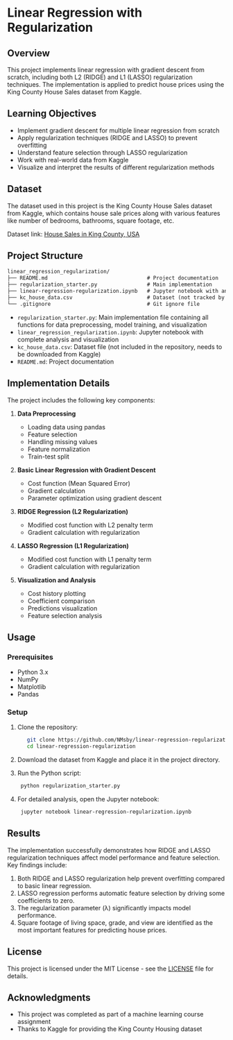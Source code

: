 # Linear Regression with Regularization

## Overview

This project implements linear regression with gradient descent from scratch, including both L2 (RIDGE) and L1 (LASSO) regularization techniques. The implementation is applied to predict house prices using the King County House Sales dataset from Kaggle.

## Learning Objectives

- Implement gradient descent for multiple linear regression from scratch
- Apply regularization techniques (RIDGE and LASSO) to prevent overfitting
- Understand feature selection through LASSO regularization
- Work with real-world data from Kaggle
- Visualize and interpret the results of different regularization methods

## Dataset

The dataset used in this project is the King County House Sales dataset from Kaggle, which contains house sale prices along with various features like number of bedrooms, bathrooms, square footage, etc.

Dataset link: [House Sales in King County, USA](https://www.kaggle.com/datasets/harlfoxem/housesalesprediction)

## Project Structure

```markdown
linear_regression_regularization/
├── README.md                                # Project documentation
├── regularization_starter.py                # Main implementation
├── linear-regression-regularization.ipynb   # Jupyter notebook with analysis
├── kc_house_data.csv                        # Dataset (not tracked by git)
└── .gitignore                               # Git ignore file
```

- `regularization_starter.py`: Main implementation file containing all functions for data preprocessing, model training, and visualization
- `linear_regression_regularization.ipynb`: Jupyter notebook with complete analysis and visualization
- `kc_house_data.csv`: Dataset file (not included in the repository, needs to be downloaded from Kaggle)
- `README.md`: Project documentation

## Implementation Details

The project includes the following key components:

1. **Data Preprocessing**
   - Loading data using pandas
   - Feature selection
   - Handling missing values
   - Feature normalization
   - Train-test split

2. **Basic Linear Regression with Gradient Descent**
   - Cost function (Mean Squared Error)
   - Gradient calculation
   - Parameter optimization using gradient descent

3. **RIDGE Regression (L2 Regularization)**
   - Modified cost function with L2 penalty term
   - Gradient calculation with regularization

4. **LASSO Regression (L1 Regularization)**
   - Modified cost function with L1 penalty term
   - Gradient calculation with regularization

5. **Visualization and Analysis**
   - Cost history plotting
   - Coefficient comparison
   - Predictions visualization
   - Feature selection analysis

## Usage

### Prerequisites

- Python 3.x
- NumPy
- Matplotlib
- Pandas

### Setup

1. Clone the repository:
   ```bash
      git clone https://github.com/NMsby/linear-regression-regularization.git
      cd linear-regression-regularization
   ```

2. Download the dataset from Kaggle and place it in the project directory.

3. Run the Python script:
   ```bash
    python regularization_starter.py
   ```

4. For detailed analysis, open the Jupyter notebook:
   ```bash
    jupyter notebook linear-regression-regularization.ipynb
   ```

## Results

The implementation successfully demonstrates how RIDGE and LASSO regularization techniques affect model performance and feature selection. Key findings include:

1. Both RIDGE and LASSO regularization help prevent overfitting compared to basic linear regression.
2. LASSO regression performs automatic feature selection by driving some coefficients to zero.
3. The regularization parameter (λ) significantly impacts model performance.
4. Square footage of living space, grade, and view are identified as the most important features for predicting house prices.

## License

This project is licensed under the MIT License - see the [LICENSE](LICENSE) file for details.

## Acknowledgments

- This project was completed as part of a machine learning course assignment
- Thanks to Kaggle for providing the King County Housing dataset
